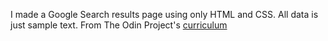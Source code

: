 I made a Google Search results page using only HTML and CSS. All data is just sample text. 
From The Odin Project's [curriculum](http://www.theodinproject.com/web-development-101/html-css)
